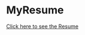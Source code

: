 # MyResume

[Click here to see the Resume](https://rawgit.com/SaadAljammaz/MyResume/master/index.html)
